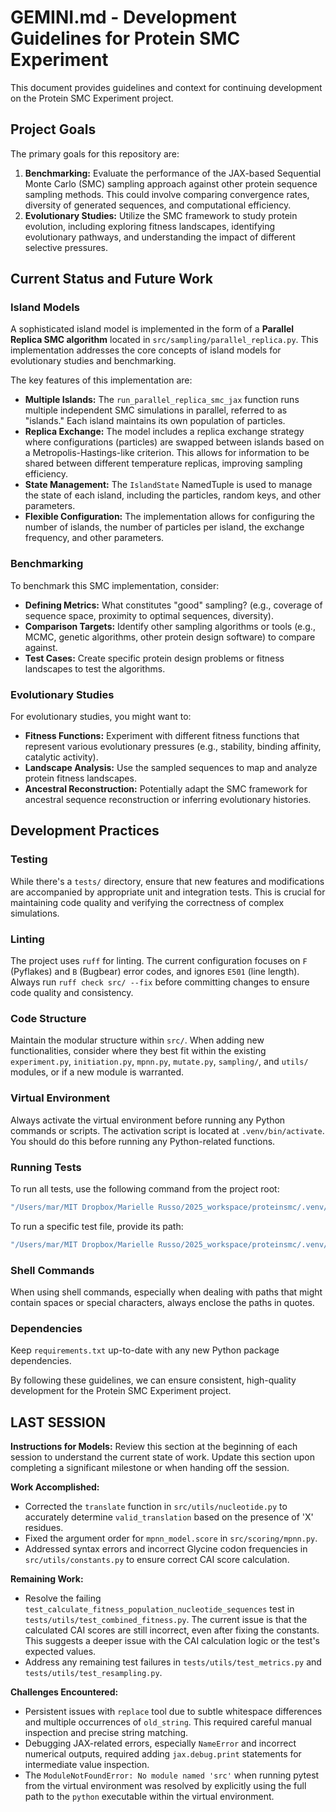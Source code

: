 # GEMINI.md - Development Guidelines for Protein SMC Experiment

This document provides guidelines and context for continuing development on the Protein SMC Experiment project.

## Project Goals
The primary goals for this repository are:
1.  **Benchmarking:** Evaluate the performance of the JAX-based Sequential Monte Carlo (SMC) sampling approach against other protein sequence sampling methods. This could involve comparing convergence rates, diversity of generated sequences, and computational efficiency.
2.  **Evolutionary Studies:** Utilize the SMC framework to study protein evolution, including exploring fitness landscapes, identifying evolutionary pathways, and understanding the impact of different selective pressures.

## Current Status and Future Work

### Island Models
A sophisticated island model is implemented in the form of a **Parallel Replica SMC algorithm** located in `src/sampling/parallel_replica.py`. This implementation addresses the core concepts of island models for evolutionary studies and benchmarking.

The key features of this implementation are:
-   **Multiple Islands:** The `run_parallel_replica_smc_jax` function runs multiple independent SMC simulations in parallel, referred to as "islands." Each island maintains its own population of particles.
-   **Replica Exchange:** The model includes a replica exchange strategy where configurations (particles) are swapped between islands based on a Metropolis-Hastings-like criterion. This allows for information to be shared between different temperature replicas, improving sampling efficiency.
-   **State Management:** The `IslandState` NamedTuple is used to manage the state of each island, including the particles, random keys, and other parameters.
-   **Flexible Configuration:** The implementation allows for configuring the number of islands, the number of particles per island, the exchange frequency, and other parameters.

### Benchmarking
To benchmark this SMC implementation, consider:
-   **Defining Metrics:** What constitutes "good" sampling? (e.g., coverage of sequence space, proximity to optimal sequences, diversity).
-   **Comparison Targets:** Identify other sampling algorithms or tools (e.g., MCMC, genetic algorithms, other protein design software) to compare against.
-   **Test Cases:** Create specific protein design problems or fitness landscapes to test the algorithms.

### Evolutionary Studies
For evolutionary studies, you might want to:
-   **Fitness Functions:** Experiment with different fitness functions that represent various evolutionary pressures (e.g., stability, binding affinity, catalytic activity).
-   **Landscape Analysis:** Use the sampled sequences to map and analyze protein fitness landscapes.
-   **Ancestral Reconstruction:** Potentially adapt the SMC framework for ancestral sequence reconstruction or inferring evolutionary histories.

## Development Practices

### Testing
While there's a `tests/` directory, ensure that new features and modifications are accompanied by appropriate unit and integration tests. This is crucial for maintaining code quality and verifying the correctness of complex simulations.

### Linting
The project uses `ruff` for linting. The current configuration focuses on `F` (Pyflakes) and `B` (Bugbear) error codes, and ignores `E501` (line length). Always run `ruff check src/ --fix` before committing changes to ensure code quality and consistency.

### Code Structure
Maintain the modular structure within `src/`. When adding new functionalities, consider where they best fit within the existing `experiment.py`, `initiation.py`, `mpnn.py`, `mutate.py`, `sampling/`, and `utils/` modules, or if a new module is warranted.

### Virtual Environment
Always activate the virtual environment before running any Python commands or scripts. The activation script is located at `.venv/bin/activate`. You should do this before running any Python-related functions.

### Running Tests
To run all tests, use the following command from the project root:
```bash
"/Users/mar/MIT Dropbox/Marielle Russo/2025_workspace/proteinsmc/.venv/bin/python" -m pytest
```
To run a specific test file, provide its path:
```bash
"/Users/mar/MIT Dropbox/Marielle Russo/2025_workspace/proteinsmc/.venv/bin/python" -m pytest "/Users/mar/MIT Dropbox/Marielle Russo/2025_workspace/proteinsmc/tests/utils/test_combined_fitness.py"
```


### Shell Commands
When using shell commands, especially when dealing with paths that might contain spaces or special characters, always enclose the paths in quotes.

### Dependencies
Keep `requirements.txt` up-to-date with any new Python package dependencies.

By following these guidelines, we can ensure consistent, high-quality development for the Protein SMC Experiment project.

## LAST SESSION

**Instructions for Models:**
Review this section at the beginning of each session to understand the current state of work. Update this section upon completing a significant milestone or when handing off the session.

**Work Accomplished:**
- Corrected the `translate` function in `src/utils/nucleotide.py` to accurately determine `valid_translation` based on the presence of 'X' residues.
- Fixed the argument order for `mpnn_model.score` in `src/scoring/mpnn.py`.
- Addressed syntax errors and incorrect Glycine codon frequencies in `src/utils/constants.py` to ensure correct CAI score calculation.

**Remaining Work:**
- Resolve the failing `test_calculate_fitness_population_nucleotide_sequences` test in `tests/utils/test_combined_fitness.py`. The current issue is that the calculated CAI scores are still incorrect, even after fixing the constants. This suggests a deeper issue with the CAI calculation logic or the test's expected values.
- Address any remaining test failures in `tests/utils/test_metrics.py` and `tests/utils/test_resampling.py`.

**Challenges Encountered:**
- Persistent issues with `replace` tool due to subtle whitespace differences and multiple occurrences of `old_string`. This required careful manual inspection and precise string matching.
- Debugging JAX-related errors, especially `NameError` and incorrect numerical outputs, required adding `jax.debug.print` statements for intermediate value inspection.
- The `ModuleNotFoundError: No module named 'src'` when running pytest from the virtual environment was resolved by explicitly using the full path to the `python` executable within the virtual environment.
